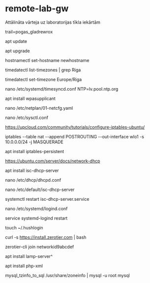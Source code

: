 # remote-lab-gw
Attālināta vārteja uz laboratorijas tīkla iekārtām

trail=pogas_gladrewrox

apt update

apt upgrade

hostnamectl set-hostname newhostname

timedatectl list-timezones | grep Riga

timedatectl set-timezone Europe/Riga

nano /etc/systemd/timesyncd.conf
NTP=lv.pool.ntp.org

apt install wpasupplicant

nano /etc/netplan/01-netcfg.yaml

nano /etc/sysctl.conf

https://upcloud.com/community/tutorials/configure-iptables-ubuntu/

iptables --table nat --append POSTROUTING --out-interface wlo1 -s 10.0.0.0/24 -j MASQUERADE

apt install iptables-persistent

https://ubuntu.com/server/docs/network-dhcp

apt install isc-dhcp-server

nano /etc/dhcp/dhcpd.conf

nano /etc/default/isc-dhcp-server

systemctl restart isc-dhcp-server.service

nano /etc/systemd/logind.conf

service systemd-logind restart

touch ~/.hushlogin

curl -s https://install.zerotier.com | bash

zerotier-cli join networkid9abcdef

apt install lamp-server^

apt install php-xml

mysql_tzinfo_to_sql /usr/share/zoneinfo | mysql -u root mysql
